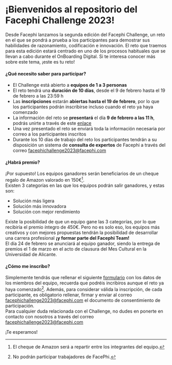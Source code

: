 # ¡Bienvenidos al repositorio del Facephi Challenge 2023!

Desde Facephi lanzamos la segunda edición del Facephi Challenge, un reto en el que se pondrá a prueba a los participantes para demostrar sus habilidades de razonamiento, codificación e innovación. El reto que traemos para esta edición estará centrado en uno de los procesos habituales que se llevan a cabo durante el OnBoarding Digital. Si te interesa conocer más sobre este tema, ¡este es tu reto!
<br />

#### **¿Qué necesito saber para participar?**
* El Challenge está abierto a **equipos de 1 a 3 personas**
* El reto tendrá una **duración de 10 días**, desde el 9 de febrero hasta el 19 de febrero a las 23:59 h
* Las **inscripciones** estarán **abiertas hasta el 19 de febrero**, por lo que los participantes podrán inscribirse incluso cuando el reto ya haya comenzado
* La información del reto se **presentará** el día **9 de febrero a las 11 h**, podrás unirte a través de este [enlace](https://teams.microsoft.com/l/meetup-join/19%3ameeting_OTMwNzc2YWQtM2YyNy00OWNiLTk0ZjYtMWI2MGM3OTU0MzJj%40thread.v2/0?context=%7b%22Tid%22%3a%2223796e52-2e6f-449e-9041-f21bfc7b4574%22%2c%22Oid%22%3a%224215d6f6-0bda-404e-b682-c807c45a6519%22%7d "Facephi Challenge 2023")
* Una vez presentado el reto se enviará toda la información necesaria por correo a los participantes inscritos
* Durante los 10 días de trabajo del reto los participantes tendrán a su disposición un sistema de **consulta de expertos** de Facephi a través del correo facephichallenge2023@facephi.com

#### **¿Habrá premio?**
¡Por supuesto! Los equipos ganadores serán beneficiarios de un cheque regalo de Amazon valorado en 150€[^1]. <br />
Existen 3 categorías en las que los equipos podrán salir ganadores, y estas son:  
* Solución más ligera
* Solución más innovadora
* Solución con mejor rendimiento

Existe la posibilidad de que un equipo gane las 3 categorías, por lo que recibiría el premio íntegro de 450€. Pero no es solo eso, los equipos más creativos y con mejores propuestas tendrán la posibilidad de desarrollar una carrera profesional **¡y formar parte del Facephi Team!** <br />
El día 24 de febrero se anunciará al equipo ganador, siendo la entrega de premios el 1 de marzo en el acto de clausura del Mes Cultural en la Universidad de Alicante.

#### **¿Cómo me inscribo?**
Simplemente tendrás que rellenar el siguiente [formulario](https://forms.office.com/e/n6JHGBkSnT "Formulario inscripción Facephi Challenge") con los datos de los miembros del equipo, recuerda que podréis incribiros aunque el reto ya haya comenzado[^2]. Además, para considerar válida la inscripción, de cada participante, es obligatorio rellenar, firmar y enviar al correo facephichallenge2023@facephi.com el documento de consentimiento de participación.
<br />
Para cualquier duda relacionada con el Challenge, no dudes en ponerte en contacto con nosotros a través del correo facephichallenge2023@facephi.com <br />

¡Te esperamos!
<br />

[^1]: El cheque de Amazon será a repartir entre los integrantes del equipo. 
[^2]: No podrán participar trabajadores de FacePhi.
